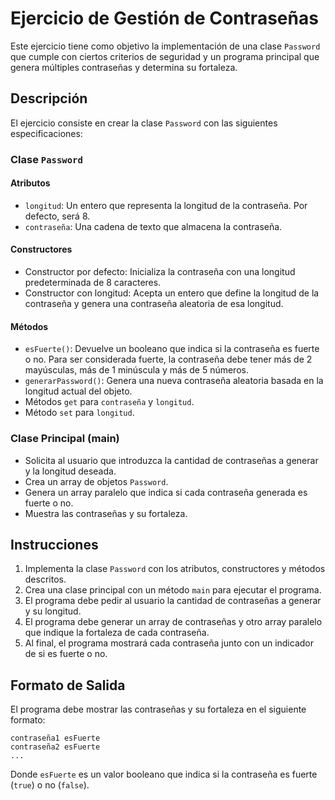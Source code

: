 # Ejercicio de Gestión de Contraseñas

Este ejercicio tiene como objetivo la implementación de una clase `Password` que cumple con ciertos criterios de seguridad y un programa principal que genera múltiples contraseñas y determina su fortaleza.

## Descripción

El ejercicio consiste en crear la clase `Password` con las siguientes especificaciones:

### Clase `Password`

#### Atributos

- `longitud`: Un entero que representa la longitud de la contraseña. Por defecto, será 8.
- `contraseña`: Una cadena de texto que almacena la contraseña.

#### Constructores

- Constructor por defecto: Inicializa la contraseña con una longitud predeterminada de 8 caracteres.
- Constructor con longitud: Acepta un entero que define la longitud de la contraseña y genera una contraseña aleatoria de esa longitud.

#### Métodos

- `esFuerte()`: Devuelve un booleano que indica si la contraseña es fuerte o no. Para ser considerada fuerte, la contraseña debe tener más de 2 mayúsculas, más de 1 minúscula y más de 5 números.
- `generarPassword()`: Genera una nueva contraseña aleatoria basada en la longitud actual del objeto.
- Métodos `get` para `contraseña` y `longitud`.
- Método `set` para `longitud`.

### Clase Principal (main)

- Solicita al usuario que introduzca la cantidad de contraseñas a generar y la longitud deseada.
- Crea un array de objetos `Password`.
- Genera un array paralelo que indica si cada contraseña generada es fuerte o no.
- Muestra las contraseñas y su fortaleza.

## Instrucciones

1. Implementa la clase `Password` con los atributos, constructores y métodos descritos.
2. Crea una clase principal con un método `main` para ejecutar el programa.
3. El programa debe pedir al usuario la cantidad de contraseñas a generar y su longitud.
4. El programa debe generar un array de contraseñas y otro array paralelo que indique la fortaleza de cada contraseña.
5. Al final, el programa mostrará cada contraseña junto con un indicador de si es fuerte o no.

## Formato de Salida

El programa debe mostrar las contraseñas y su fortaleza en el siguiente formato:

```
contraseña1 esFuerte
contraseña2 esFuerte
...
```

Donde `esFuerte` es un valor booleano que indica si la contraseña es fuerte (`true`) o no (`false`).